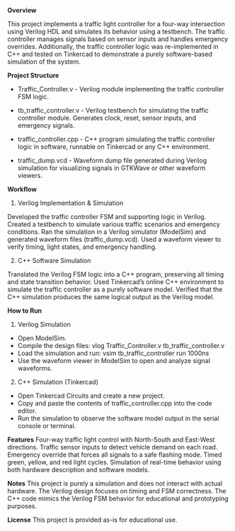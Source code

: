 **Overview**

This project implements a traffic light controller for a four-way intersection using Verilog HDL and simulates its behavior using a testbench. The traffic controller manages signals based on sensor inputs and handles emergency overrides.
Additionally, the traffic controller logic was re-implemented in C++ and tested on Tinkercad to demonstrate a purely software-based simulation of the system.

**Project Structure**
- Traffic_Controller.v - 
Verilog module implementing the traffic controller FSM logic.

- tb_traffic_controller.v - 
Verilog testbench for simulating the traffic controller module. Generates clock, reset, sensor inputs, and emergency signals.

- traffic_controller.cpp - 
C++ program simulating the traffic controller logic in software, runnable on Tinkercad or any C++ environment.

- traffic_dump.vcd - 
Waveform dump file generated during Verilog simulation for visualizing signals in GTKWave or other waveform viewers.

**Workflow**
1. Verilog Implementation & Simulation
   
  Developed the traffic controller FSM and supporting logic in Verilog. Created a testbench to simulate various traffic scenarios and emergency conditions. Ran the simulation in a Verilog simulator (ModelSim) and generated waveform files (traffic_dump.vcd). Used a waveform viewer to verify timing, light states, and emergency handling.

2. C++ Software Simulation
   
  Translated the Verilog FSM logic into a C++ program, preserving all timing and state transition behavior. Used Tinkercad’s online C++ environment to simulate the traffic controller as a purely software model. Verified that the C++ simulation produces the same logical output as the Verilog model.

**How to Run**
1. Verilog Simulation
- Open ModelSim.
- Compile the design files:
    vlog Traffic_Controller.v tb_traffic_controller.v
- Load the simulation and run:
    vsim tb_traffic_controller
  run 1000ns
- Use the waveform viewer in ModelSim to open and analyze signal waveforms.

2. C++ Simulation (Tinkercad)
- Open Tinkercad Circuits and create a new project.
- Copy and paste the contents of traffic_controller.cpp into the code editor.
- Run the simulation to observe the software model output in the serial console or terminal.

**Features**
Four-way traffic light control with North-South and East-West directions.
Traffic sensor inputs to detect vehicle demand on each road.
Emergency override that forces all signals to a safe flashing mode.
Timed green, yellow, and red light cycles.
Simulation of real-time behavior using both hardware description and software models.

**Notes**
This project is purely a simulation and does not interact with actual hardware.
The Verilog design focuses on timing and FSM correctness.
The C++ code mimics the Verilog FSM behavior for educational and prototyping purposes.

**License**
This project is provided as-is for educational use.
